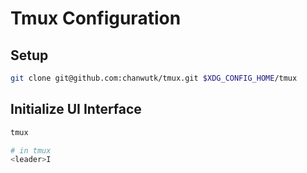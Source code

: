 # Tmux Configuration

## Setup
```bash
git clone git@github.com:chanwutk/tmux.git $XDG_CONFIG_HOME/tmux
```

## Initialize UI Interface
```bash
tmux

# in tmux
<leader>I
```
